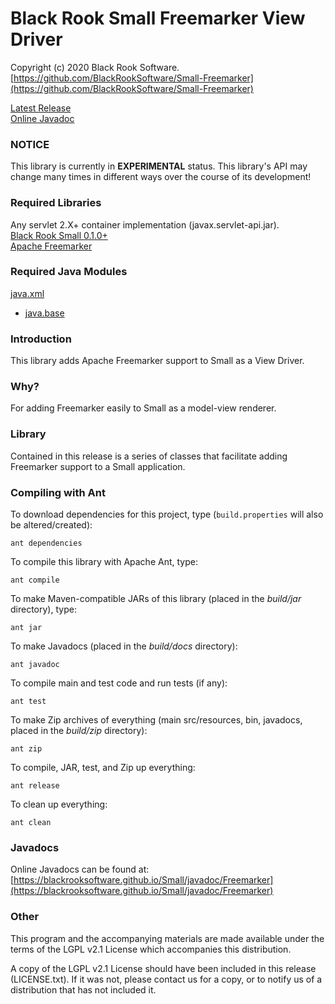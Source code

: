 # Black Rook Small Freemarker View Driver

Copyright (c) 2020 Black Rook Software.  
[https://github.com/BlackRookSoftware/Small-Freemarker](https://github.com/BlackRookSoftware/Small-Freemarker)

[Latest Release](https://github.com/BlackRookSoftware/Small-Freemarker/releases/latest)    
[Online Javadoc](https://blackrooksoftware.github.io/Small/javadoc/Freemarker)


### NOTICE

This library is currently in **EXPERIMENTAL** status. This library's API
may change many times in different ways over the course of its development!


### Required Libraries

Any servlet 2.X+ container implementation (javax.servlet-api.jar).  
[Black Rook Small 0.1.0+](https://blackrooksoftware.github.io/Small)  
[Apache Freemarker](https://freemarker.apache.org/freemarkerdownload.html)  


### Required Java Modules

[java.xml](https://docs.oracle.com/en/java/javase/11/docs/api/java.xml/module-summary.html)  
* [java.base](https://docs.oracle.com/en/java/javase/11/docs/api/java.base/module-summary.html)  


### Introduction

This library adds Apache Freemarker support to Small as a View Driver.


### Why?

For adding Freemarker easily to Small as a model-view renderer.


### Library

Contained in this release is a series of classes that facilitate adding Freemarker support
to a Small application.


### Compiling with Ant

To download dependencies for this project, type (`build.properties` will also be altered/created):

	ant dependencies

To compile this library with Apache Ant, type:

	ant compile

To make Maven-compatible JARs of this library (placed in the *build/jar* directory), type:

	ant jar

To make Javadocs (placed in the *build/docs* directory):

	ant javadoc

To compile main and test code and run tests (if any):

	ant test

To make Zip archives of everything (main src/resources, bin, javadocs, placed in the *build/zip* directory):

	ant zip

To compile, JAR, test, and Zip up everything:

	ant release

To clean up everything:

	ant clean
	

### Javadocs

Online Javadocs can be found at: [https://blackrooksoftware.github.io/Small/javadoc/Freemarker](https://blackrooksoftware.github.io/Small/javadoc/Freemarker)

### Other

This program and the accompanying materials are made available under the 
terms of the LGPL v2.1 License which accompanies this distribution.

A copy of the LGPL v2.1 License should have been included in this release (LICENSE.txt).
If it was not, please contact us for a copy, or to notify us of a distribution
that has not included it. 
